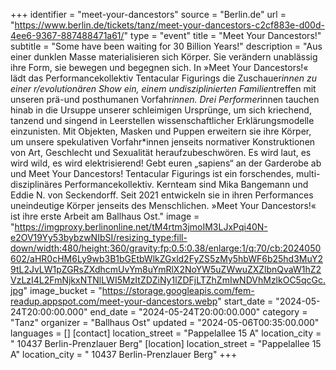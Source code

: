 +++
identifier = "meet-your-dancestors"
source = "Berlin.de"
url = "https://www.berlin.de/tickets/tanz/meet-your-dancestors-c2cf883e-d00d-4ee6-9367-887488471a61/"
type = "event"
title = "Meet Your Dancestors!"
subtitle = "Some have been waiting for 30 Billion Years!"
description = "Aus einer dunklen Masse materialisieren sich Körper. Sie verändern unablässig ihre Form, sie bewegen und begegnen sich. In »Meet Your Dancestors!« lädt das Performancekollektiv Tentacular Figurings die Zuschauer*innen zu einer r/evolutionären Show ein, einem undisziplinierten Familien*treffen mit unseren prä-und posthumanen Vorfahr*innen. Drei Performer*innen tauchen hinab in die Ursuppe unserer schleimigen Ursprünge, um sich kriechend, tanzend und singend in Leerstellen wissenschaftlicher Erklärungsmodelle einzunisten. Mit Objekten, Masken und Puppen erweitern sie ihre Körper, um unsere spekulativen Vorfahr*innen jenseits normativer Konstruktionen von Art, Geschlecht und Sexualität heraufzubeschwören. Es wird laut, es wird wild, es wird elektrisierend! Gebt euren „sapiens“ an der Garderobe ab und Meet Your Dancestors! Tentacular Figurings ist ein forschendes, multi-disziplinäres Performancekollektiv. Kernteam sind Mika Bangemann und Eddie N. von Seckendorff. Seit 2021 entwickeln sie in ihren Performances uneindeutige Körper jenseits des Menschlichen. »Meet Your Dancestors!« ist ihre erste Arbeit am Ballhaus Ost."
image = "https://imgproxy.berlinonline.net/tM4rtm3jmoIM3LJxPqi40N-e2OV19Yy53bybzwNIbSI/resizing_type:fill-down/width:480/height:360/gravity:fp:0.5:0.38/enlarge:1/q:70/cb:2024050602/aHR0cHM6Ly9wb3B1bGEtbWlkZGxld2FyZS5zMy5hbWF6b25hd3MuY29tL2JvLW1pZGRsZXdhcmUvYm8uYmRlX2NoYW5uZWwuZXZlbnQvaW1hZ2VzLzI4L2FmNjkxNTNlLWI5MzItZDZiNy1lZDFjLTZhZmIwNDVhMzlkOC5qcGc.jpg"
image_bucket = "https://storage.googleapis.com/fem-readup.appspot.com/meet-your-dancestors.webp"
start_date = "2024-05-24T20:00:00.000"
end_date = "2024-05-24T20:00:00.000"
category = "Tanz"
organizer = "Ballhaus Ost"
updated = "2024-05-06T00:35:00.000"
languages = []
[contact]
location_street = "Pappelallee 15 A"
location_city = " 10437 Berlin-Prenzlauer Berg"
[location]
location_street = "Pappelallee 15 A"
location_city = " 10437 Berlin-Prenzlauer Berg"
+++